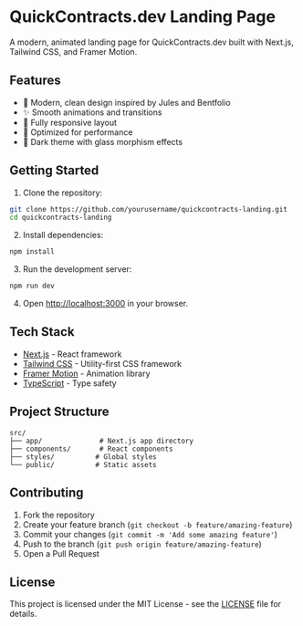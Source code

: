 # QuickContracts.dev Landing Page

A modern, animated landing page for QuickContracts.dev built with Next.js, Tailwind CSS, and Framer Motion.

## Features

- 🎨 Modern, clean design inspired by Jules and Bentfolio
- ✨ Smooth animations and transitions
- 📱 Fully responsive layout
- 🎯 Optimized for performance
- 🌙 Dark theme with glass morphism effects

## Getting Started

1. Clone the repository:
```bash
git clone https://github.com/yourusername/quickcontracts-landing.git
cd quickcontracts-landing
```

2. Install dependencies:
```bash
npm install
```

3. Run the development server:
```bash
npm run dev
```

4. Open [http://localhost:3000](http://localhost:3000) in your browser.

## Tech Stack

- [Next.js](https://nextjs.org/) - React framework
- [Tailwind CSS](https://tailwindcss.com/) - Utility-first CSS framework
- [Framer Motion](https://www.framer.com/motion/) - Animation library
- [TypeScript](https://www.typescriptlang.org/) - Type safety

## Project Structure

```
src/
├── app/              # Next.js app directory
├── components/       # React components
├── styles/          # Global styles
└── public/          # Static assets
```

## Contributing

1. Fork the repository
2. Create your feature branch (`git checkout -b feature/amazing-feature`)
3. Commit your changes (`git commit -m 'Add some amazing feature'`)
4. Push to the branch (`git push origin feature/amazing-feature`)
5. Open a Pull Request

## License

This project is licensed under the MIT License - see the [LICENSE](LICENSE) file for details. 